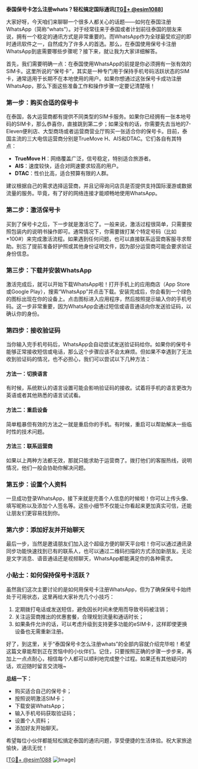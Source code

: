 **泰国保号卡怎么注册whats？轻松搞定国际通讯[[TG💪+ @esim1088](https://t.me/s/esim1088)]**

大家好呀，今天咱们来聊聊一个很多人都关心的话题——如何在泰国注册WhatsApp（简称“whats”）。对于经常往来于泰国或者计划前往泰国的朋友来说，拥有一个稳定的通讯方式是非常重要的。而WhatsApp作为全球最受欢迎的即时通讯软件之一，自然成为了许多人的首选。那么，在泰国使用保号卡注册WhatsApp到底需要哪些步骤呢？接下来，就让我为大家详细解答。

首先，我们需要明确一点：在泰国使用WhatsApp的前提是你必须拥有一张有效的SIM卡。这里所说的“保号卡”，其实是一种专门用于保持手机号码活跃状态的SIM卡，通常适用于长期不在本地使用的用户。如果你想通过这张保号卡成功注册WhatsApp，那么下面这些准备工作和操作步骤一定要记清楚哦！

### **第一步：购买合适的保号卡**
在泰国，各大运营商都有提供不同类型的SIM卡服务。如果你已经拥有一张本地号码的SIM卡，那么恭喜你，直接跳到第二步；如果没有的话，你需要先去当地的7-Eleven便利店、大型商场或者运营商营业厅购买一张适合你的保号卡。目前，泰国主流的三大电信运营商分别是TrueMove H、AIS和DTAC。它们各自有其特点：
- **TrueMove H**：网络覆盖广泛，信号稳定，特别适合旅游者。
- **AIS**：速度较快，适合对网速要求较高的用户。
- **DTAC**：性价比高，适合预算有限的人群。

建议根据自己的需求选择运营商，并且记得询问店员是否提供支持国际漫游或数据流量的服务。毕竟，有了好的网络连接才能顺畅地使用WhatsApp。

### **第二步：激活保号卡**
买到了保号卡之后，下一步就是激活它了。一般来说，激活过程很简单，只需要按照包装内的说明书操作即可。通常情况下，你需要拨打某个特定号码（比如*100#）来完成激活流程。如果遇到任何问题，也可以直接联系运营商客服寻求帮助。别忘了提前准备好护照或其他身份证明文件，因为部分运营商可能会要求验证身份信息。

### **第三步：下载并安装WhatsApp**
激活完成后，就可以开始下载WhatsApp啦！打开手机上的应用商店（App Store或Google Play），搜索“WhatsApp”并点击下载。安装完成后，你会看到一个绿色的图标出现在你的设备上。点击图标进入应用程序，然后按照提示输入你的手机号码。这一步非常重要，因为WhatsApp会通过短信或语音通话向你发送验证码，以确认你的身份。

### **第四步：接收验证码**
当你输入完手机号码后，WhatsApp会自动尝试发送验证码给你。如果你的保号卡能够正常接收短信或电话，那么这个步骤应该不会太麻烦。但如果不幸遇到了无法收到验证码的情况，也不必担心，我们可以尝试以下几种方法：

#### **方法一：切换语言**
有时候，系统默认的语言设置可能会影响验证码的接收。试着将手机的语言更改为英语或者其他熟悉的语言试试看。

#### **方法二：重启设备**
简单粗暴但有效的方法之一就是重启你的手机。有时候，重启可以帮助解决一些临时性的技术问题。

#### **方法三：联系运营商**
如果以上两种方法都无效，那就只能求助于运营商了。拨打他们的客服热线，说明情况，他们一般会协助你解决问题。

### **第五步：设置个人资料**
一旦成功登录WhatsApp，接下来就是完善个人信息的时候啦！你可以上传头像、填写昵称以及添加个人签名等。这些小细节不仅能让你看起来更加真实可信，还能让朋友们更容易找到你。

### **第六步：添加好友并开始聊天**
最后一步，当然是邀请朋友们加入这个超级方便的聊天平台啦！你可以通过通讯录同步功能快速找到已有的联系人，也可以通过二维码扫描的方式添加新朋友。无论是文字消息、语音通话还是视频聊天，WhatsApp都能满足你的各种需求。

### **小贴士：如何保持保号卡活跃？**
虽然我们这次主要讨论的是如何用保号卡注册WhatsApp，但为了确保保号卡始终处于可用状态，这里再给大家补充几个小技巧：
1. 定期拨打电话或发送短信，避免因长时间未使用而导致号码被注销；
2. 关注运营商推出的优惠套餐，合理规划流量和通话时长；
3. 如果条件允许的话，可以考虑升级到支持更多功能的eSIM卡，这样即使更换设备也无需重新注册。

好了，到这里，关于“泰国保号卡怎么注册whats”的全部内容就介绍完毕啦！希望这篇文章能帮到正在苦恼中的小伙伴们。记住，只要按照正确的步骤一步步来，再加上一点点耐心，相信每个人都可以顺利地完成整个过程。如果还有其他疑问的话，欢迎随时留言交流哦~

**总结一下：**
- 购买适合自己的保号卡；
- 按照说明激活SIM卡；
- 下载安装WhatsApp；
- 输入手机号码获取验证码；
- 设置个人资料；
- 添加好友开始聊天。

希望每位小伙伴都能轻松搞定泰国的通讯问题，享受便捷的生活体验。祝大家旅途愉快，通讯无忧！

[[TG💪+ @esim1088](https://t.me/s/esim1088) ![Image](https://i.postimg.cc/4NQfJmqS/Snipaste-2025-05-13-00-14-12.png)]